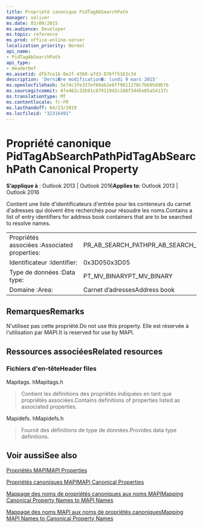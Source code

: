 ```yaml
---
title: Propriété canonique PidTagAbSearchPath
manager: soliver
ms.date: 03/09/2015
ms.audience: Developer
ms.topic: reference
ms.prod: office-online-server
localization_priority: Normal
api_name:
- PidTagAbSearchPath
api_type:
- HeaderDef
ms.assetid: dfb7ce1b-8e2f-4360-a7d3-876ff5163c34
description: 'Derni�re modification�: lundi 9 mars 2015'
ms.openlocfilehash: 5e74c3fe337ef60ab2e6ff9811270c7b605dd676
ms.sourcegitcommit: 8fe462c32b91c87911942c188f3445e85a54137c
ms.translationtype: MT
ms.contentlocale: fr-FR
ms.lasthandoff: 04/23/2019
ms.locfileid: "32316491"
---
```

# <a name="pidtagabsearchpath-canonical-property"></a><span data-ttu-id="97114-103">Propriété canonique PidTagAbSearchPath</span><span class="sxs-lookup"><span data-stu-id="97114-103">PidTagAbSearchPath Canonical Property</span></span>

  
  
<span data-ttu-id="97114-104">**S’applique à** : Outlook 2013 | Outlook 2016</span><span class="sxs-lookup"><span data-stu-id="97114-104">**Applies to**: Outlook 2013 | Outlook 2016</span></span> 
  
<span data-ttu-id="97114-105">Contient une liste d'identificateurs d'entrée pour les conteneurs du carnet d'adresses qui doivent être recherchés pour résoudre les noms.</span><span class="sxs-lookup"><span data-stu-id="97114-105">Contains a list of entry identifiers for address book containers that are to be searched to resolve names.</span></span> 
  
|||
|:-----|:-----|
|<span data-ttu-id="97114-106">Propriétés associées :</span><span class="sxs-lookup"><span data-stu-id="97114-106">Associated properties:</span></span>  <br/> |<span data-ttu-id="97114-107">PR_AB_SEARCH_PATH</span><span class="sxs-lookup"><span data-stu-id="97114-107">PR_AB_SEARCH_PATH</span></span>  <br/> |
|<span data-ttu-id="97114-108">Identificateur :</span><span class="sxs-lookup"><span data-stu-id="97114-108">Identifier:</span></span>  <br/> |<span data-ttu-id="97114-109">0x3D05</span><span class="sxs-lookup"><span data-stu-id="97114-109">0x3D05</span></span>  <br/> |
|<span data-ttu-id="97114-110">Type de données :</span><span class="sxs-lookup"><span data-stu-id="97114-110">Data type:</span></span>  <br/> |<span data-ttu-id="97114-111">PT_MV_BINARY</span><span class="sxs-lookup"><span data-stu-id="97114-111">PT_MV_BINARY</span></span>  <br/> |
|<span data-ttu-id="97114-112">Domaine :</span><span class="sxs-lookup"><span data-stu-id="97114-112">Area:</span></span>  <br/> |<span data-ttu-id="97114-113">Carnet d’adresses</span><span class="sxs-lookup"><span data-stu-id="97114-113">Address book</span></span>  <br/> |
   
## <a name="remarks"></a><span data-ttu-id="97114-114">Remarques</span><span class="sxs-lookup"><span data-stu-id="97114-114">Remarks</span></span>

<span data-ttu-id="97114-115">N'utilisez pas cette propriété.</span><span class="sxs-lookup"><span data-stu-id="97114-115">Do not use this property.</span></span> <span data-ttu-id="97114-116">Elle est réservée à l'utilisation par MAPI.</span><span class="sxs-lookup"><span data-stu-id="97114-116">It is reserved for use by MAPI.</span></span>
  
## <a name="related-resources"></a><span data-ttu-id="97114-117">Ressources associées</span><span class="sxs-lookup"><span data-stu-id="97114-117">Related resources</span></span>

### <a name="header-files"></a><span data-ttu-id="97114-118">Fichiers d'en-tête</span><span class="sxs-lookup"><span data-stu-id="97114-118">Header files</span></span>

<span data-ttu-id="97114-119">Mapitags. h</span><span class="sxs-lookup"><span data-stu-id="97114-119">Mapitags.h</span></span>
  
> <span data-ttu-id="97114-120">Contient les définitions des propriétés indiquées en tant que propriétés associées.</span><span class="sxs-lookup"><span data-stu-id="97114-120">Contains definitions of properties listed as associated properties.</span></span>
    
<span data-ttu-id="97114-121">Mapidefs. h</span><span class="sxs-lookup"><span data-stu-id="97114-121">Mapidefs.h</span></span>
  
> <span data-ttu-id="97114-122">Fournit des définitions de type de données.</span><span class="sxs-lookup"><span data-stu-id="97114-122">Provides data type definitions.</span></span>
    
## <a name="see-also"></a><span data-ttu-id="97114-123">Voir aussi</span><span class="sxs-lookup"><span data-stu-id="97114-123">See also</span></span>



[<span data-ttu-id="97114-124">Propriétés MAPI</span><span class="sxs-lookup"><span data-stu-id="97114-124">MAPI Properties</span></span>](mapi-properties.md)
  
[<span data-ttu-id="97114-125">Propriétés canoniques MAPI</span><span class="sxs-lookup"><span data-stu-id="97114-125">MAPI Canonical Properties</span></span>](mapi-canonical-properties.md)
  
[<span data-ttu-id="97114-126">Mappage des noms de propriétés canoniques aux noms MAPI</span><span class="sxs-lookup"><span data-stu-id="97114-126">Mapping Canonical Property Names to MAPI Names</span></span>](mapping-canonical-property-names-to-mapi-names.md)
  
[<span data-ttu-id="97114-127">Mappage des noms MAPI aux noms de propriétés canoniques</span><span class="sxs-lookup"><span data-stu-id="97114-127">Mapping MAPI Names to Canonical Property Names</span></span>](mapping-mapi-names-to-canonical-property-names.md)

